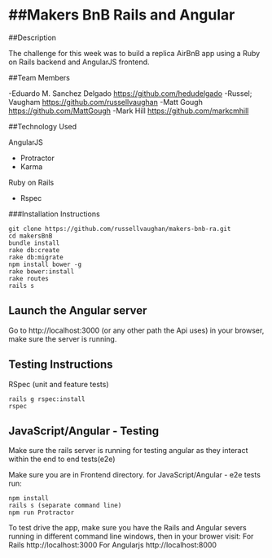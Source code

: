 ##Makers BnB Rails and Angular
==============================

##Description

The challenge for this week was to build a replica AirBnB app using a Ruby on Rails backend and AngularJS frontend.

##Team Members

-Eduardo M. Sanchez Delgado https://github.com/hedudelgado
-Russel; Vaugham https://github.com/russellvaughan
-Matt Gough https://github.com/MattGough
-Mark Hill https://github.com/markcmhill

##Technology Used

AngularJS
- Protractor
- Karma

Ruby on Rails
- Rspec


###Installation Instructions

```
git clone https://github.com/russellvaughan/makers-bnb-ra.git
cd makersBnB
bundle install
rake db:create
rake db:migrate
npm install bower -g
rake bower:install
rake routes 
rails s
```

Launch the Angular server
--------------------------
Go to http://localhost:3000 (or any other path the Api uses) in your browser, make sure the server is running.

Testing Instructions
----------------------

RSpec (unit and feature tests)

```
rails g rspec:install
rspec
```


JavaScript/Angular - Testing
-----------------------------

Make sure the rails server is running for testing angular as they interact within the end to end tests(e2e)

Make sure you are in Frontend directory.
for  JavaScript/Angular - e2e tests run:

```
npm install
rails s (separate command line)
npm run Protractor
```

To test drive the app, make sure you have the Rails and Angular severs running in different command line windows, then in your brower visit:
For Rails http://localhost:3000 
For Angularjs http://localhost:8000 